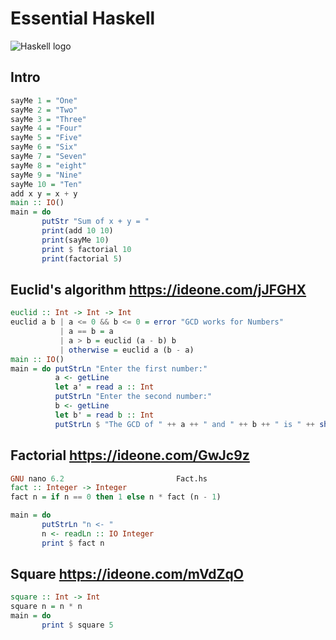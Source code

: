 # Essential Haskell

![Haskell logo](https://raw.githubusercontent.com/abrahamcalf/programming-languages-logos/master/src/haskell/haskell.svg)

## Intro

```haskell
sayMe 1 = "One"
sayMe 2 = "Two"
sayMe 3 = "Three"
sayMe 4 = "Four"
sayMe 5 = "Five"
sayMe 6 = "Six"
sayMe 7 = "Seven"
sayMe 8 = "eight"
sayMe 9 = "Nine"
sayMe 10 = "Ten"
add x y = x + y
main :: IO()
main = do
       putStr "Sum of x + y = "
       print(add 10 10)
       print(sayMe 10) 
       print $ factorial 10 
       print(factorial 5)
```

## Euclid's algorithm https://ideone.com/jJFGHX

```haskell
euclid :: Int -> Int -> Int
euclid a b | a <= 0 && b <= 0 = error "GCD works for Numbers"
           | a == b = a
           | a > b = euclid (a - b) b
           | otherwise = euclid a (b - a)
main :: IO()
main = do putStrLn "Enter the first number:"
          a <- getLine
          let a' = read a :: Int
          putStrLn "Enter the second number:"
          b <- getLine
          let b' = read b :: Int
          putStrLn $ "The GCD of " ++ a ++ " and " ++ b ++ " is " ++ show (euclid a' b')

```

## Factorial https://ideone.com/GwJc9z

```haskell
GNU nano 6.2                         Fact.hs                            M     
fact :: Integer -> Integer
fact n = if n == 0 then 1 else n * fact (n - 1)

main = do 
       putStrLn "n <- "
       n <- readLn :: IO Integer
       print $ fact n

```

## Square https://ideone.com/mVdZqO

```Haskell
square :: Int -> Int
square n = n * n
main = do 
       print $ square 5
```
